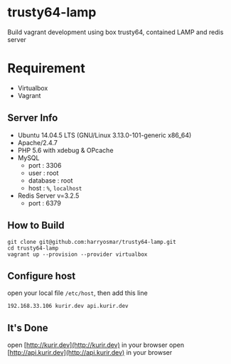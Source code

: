 # trusty64-lamp
Build vagrant development using box trusty64, contained LAMP and redis server

# Requirement
+ Virtualbox
+ Vagrant

## Server Info
+ Ubuntu 14.04.5 LTS (GNU/Linux 3.13.0-101-generic x86_64)
+ Apache/2.4.7
+ PHP 5.6 with xdebug & OPcache
+ MySQL
  - port : 3306
  - user : root
  - database : root
  - host : `%`, `localhost`
+ Redis Server v=3.2.5
  - port : 6379

## How to Build
```
git clone git@github.com:harryosmar/trusty64-lamp.git
cd trusty64-lamp
vagrant up --provision --provider virtualbox
```

## Configure host
open your local file `/etc/host`, then add this line
```
192.168.33.106 kurir.dev api.kurir.dev
```

## It's Done
open [http://kurir.dev](http://kurir.dev) in your browser
open [http://api.kurir.dev](http://api.kurir.dev) in your browser
